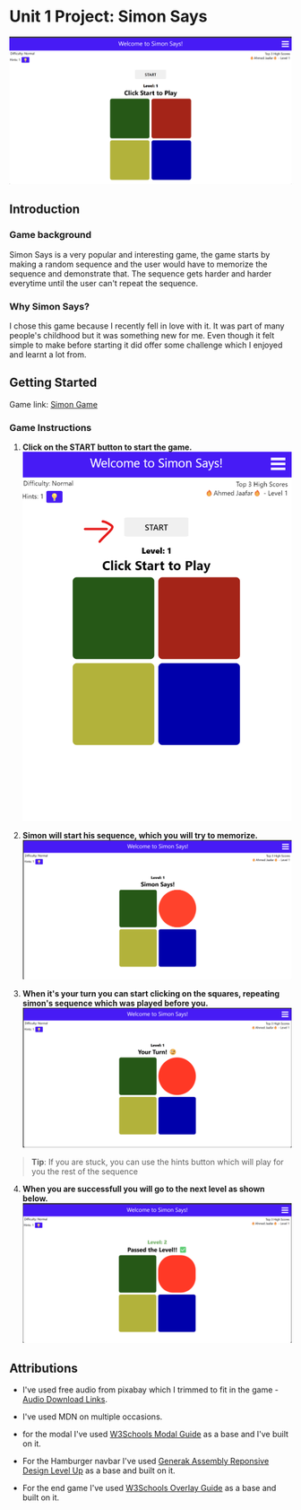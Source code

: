 # Unit 1 Project: Simon Says
![Screenshot of the game](./readme-images/simonsays.png)
## Introduction
### Game background
Simon Says is a very popular and interesting game, the game starts by making a random sequence and the user would have to memorize the sequence and demonstrate that. The sequence gets harder and harder everytime until the user can't repeat the sequence. 
### Why Simon Says?
I chose this game because I recently fell in love with it. It was part of many people's childhood but it was something new for me. Even though it felt simple to make before starting it did offer some challenge which I enjoyed and learnt a lot from.

## Getting Started
Game link: [Simon Game](https://simon.ahmedjaffar.com)


### Game Instructions
1.  **Click on the START button to start the game.**
 ![Step 1: Click on start](./readme-images/simonsays1.png)

2.  **Simon will start his sequence, which you will try to memorize.** ![Step2: Simon's turn](./readme-images/simonsays3.png)

3. **When it's your turn you can start clicking on the squares, repeating simon's sequence which was played before you.** ![Step3: Your turn](./readme-images/simonsays4.png)

>**Tip**: If you are stuck, you can use the hints button which will play for you the rest of the sequence

4. **When you are successfull you will go to the next level as shown below.** ![](./readme-images/levelup.png)



## Attributions
- I've used free audio from pixabay which I trimmed to fit in the game - [Audio Download Links](soundeffects/audiosources.txt).

- I've used MDN on multiple occasions.

- for the modal I've used [W3Schools Modal Guide](https://www.w3schools.com/howto/tryit.asp?filename=tryhow_css_modal) as a base and I've built on it.

- For the Hamburger navbar I've used [Generak Assembly Reponsive Design Level Up](https://generalassembly.instructure.com/courses/557/pages/responsive-design-video?module_item_id=44792) as a base and built on it.

- For the end game I've used [W3Schools Overlay Guide](https://www.w3schools.com/howto/howto_css_overlay.asp) as a base and built on it.




